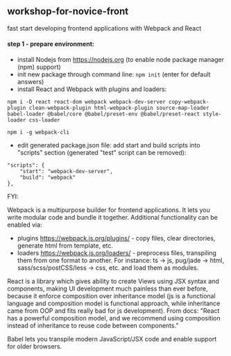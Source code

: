 ## workshop-for-novice-front
fast start developing frontend applications with Webpack and React

#### step 1 - prepare environment:

* install Nodejs from https://nodejs.org (to enable node package manager (npm) support)
* init new package through command line: `npm init` (enter for default answers)
* install React and Webpack with plugins and loaders: 

```$xslt
npm i -D react react-dom webpack webpack-dev-server copy-webpack-plugin clean-webpack-plugin html-webpack-plugin source-map-loader babel-loader @babel/core @babel/preset-env @babel/preset-react style-loader css-loader

npm i -g webpack-cli
``` 

* edit generated package.json file: add start and build scripts into "scripts" section (generated "test" script can be 
removed): 
```$json
"scripts": {
    "start": "webpack-dev-server",
    "build": "webpack"
}, 
```

FYI:

Webpack is a multipurpose builder for frontend applications. It lets you write modular code and bundle it together. 
Additional functionality can be enabled via:
 * plugins https://webpack.js.org/plugins/ - copy files, clear directories, generate html from template, etc.
 * loaders https://webpack.js.org/loaders/ - preprocess files, transpiling them from one format to another. For 
 instance: ts -> js, pug/jade -> html, sass/scss/postCSS/less -> css, etc. and load them as modules. 
 
React is a library which gives ability to create Views using JSX syntax and components, making UI development much 
painless than ever before, because it enforce composition over inheritance model (js is a functional language and 
composition model is functional approach, while inheritance came from OOP and fits really bad for js development). 
From docs: "React has a powerful composition model, and we recommend using composition instead of inheritance to 
reuse code between components."

Babel lets you transpile modern JavaScript/JSX code and enable support for older browsers.
